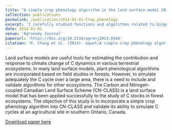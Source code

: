 ```yaml
---
title: "A simple crop phenology algorithm in the land surface model CN-CLASS"
collection: publications
permalink: /publication/2014-01-01-Crop_phenology
excerpt: 'I carefully studied functions and algorithms related to biogeochemistry and plant/crop physiology and validate them with dataset collected from the field and the controlled environment. I started with the soil science and biogeochemistry, because it is of fundamental importance to many process in land surface. I also conducted other researches to predict biomass, crop productivity, eddy-covariance fluxes, soil respiration, photosynthesis, and phenology etc. These simulations are directly linked to the mechanism of plant growth and our understanding in increasing productivity based on crop physiology.'
date: 2014-01-01
venue: 'Agronomy Journal'
paperurl: 'https://doi.org/10.2134/agronj2013.0164'
citation: 'K. Chang et al. (2014). &quot;A simple crop phenology algorithm in the land surface model CN-CLASS.&quot; <i>Agronomy Journal</i>. 106:297–308.'
---
```

Land surface models are useful tools for estimating the contribution and response to climate change of C dynamics in various terrestrial ecosystems. In many land surface models, plant phenological algorithms are incorporated based on field studies in forests. However, to simulate adequately the C cycle over a large area, there is a need to include and validate algorithms for other ecosystems. The Carbon and Nitrogen-coupled Canadian Land Surface Scheme (CN-CLASS) is a land surface model that has been applied successfully to the study of C stocks in forest ecosystems. The objective of this study is to incorporate a simple crop phenology algorithm into CN-CLASS and validate its ability to simulate C cycles at an agricultural site in southern Ontario, Canada.

[Download paper here](http://changks.github.io/files/Crop_phenology.pdf)
